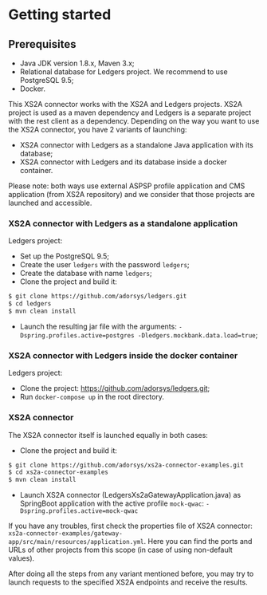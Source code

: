 # Getting started

## Prerequisites

- Java JDK version 1.8.x, Maven 3.x;
- Relational database for Ledgers project. We recommend to use PostgreSQL 9.5;
- Docker.

This XS2A connector works with the XS2A and Ledgers projects. XS2A project is used as a maven dependency and Ledgers is
a separate project with the rest client as a dependency. Depending on the way you want to use the XS2A connector, you 
have 2 variants of launching: 

- XS2A connector with Ledgers as a standalone Java application with its database;
- XS2A connector with Ledgers and its database inside a docker container.

Please note: both ways use external ASPSP profile application and CMS application (from XS2A repository) and we consider 
that those projects are launched and accessible.

### XS2A connector with Ledgers as a standalone application

Ledgers project:
- Set up the PostgreSQL 9.5;
- Create the user `ledgers` with the password `ledgers`;
- Create the database with name `ledgers`;
- Clone the project and build it:
```bash
$ git clone https://github.com/adorsys/ledgers.git
$ cd ledgers
$ mvn clean install
```
- Launch the resulting jar file with the arguments: `-Dspring.profiles.active=postgres -Dledgers.mockbank.data.load=true`;

### XS2A connector with Ledgers inside the docker container

Ledgers project:
- Clone the project: https://github.com/adorsys/ledgers.git;
- Run `docker-compose up` in the root directory.

### XS2A connector

The XS2A connector itself is launched equally in both cases:
- Clone the project and build it:
```bash
$ git clone https://github.com/adorsys/xs2a-connector-examples.git
$ cd xs2a-connector-examples
$ mvn clean install
```
- Launch XS2A connector (LedgersXs2aGatewayApplication.java) as SpringBoot application with the active profile `mock-qwac`: `-Dspring.profiles.active=mock-qwac`

If you have any troubles, first check the properties file of XS2A connector: `xs2a-connector-examples/gateway-app/src/main/resources/application.yml`.
Here you can find the ports and URLs of other projects from this scope (in case of using non-default values). 

After doing all the steps from any variant mentioned before, you may try to launch requests to the specified XS2A endpoints and receive the results.
